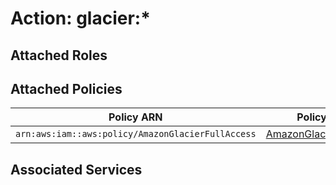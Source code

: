 # Action: glacier:*

## Attached Roles

## Attached Policies

| Policy ARN | Policy Name |
|------------|-------------|
| `arn:aws:iam::aws:policy/AmazonGlacierFullAccess` | [AmazonGlacierFullAccess](../policies.md#amazonglacierfullaccess) |

## Associated Services

